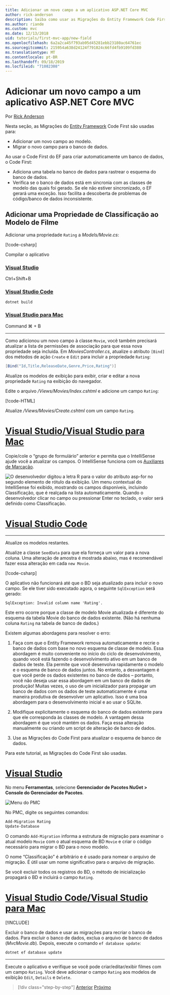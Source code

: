 ```yaml
---
title: Adicionar um novo campo a um aplicativo ASP.NET Core MVC
author: rick-anderson
description: Saiba como usar as Migrações do Entity Framework Code First para adicionar um novo campo a um modelo e migrar essa alteração para um banco de dados.
ms.author: riande
ms.custom: mvc
ms.date: 12/13/2018
uid: tutorials/first-mvc-app/new-field
ms.openlocfilehash: 6a2a2ca45f793ab95d45281ebb23180ac64761ec
ms.sourcegitcommit: 215954a638d24124f791024c66fd4fb9109fd380
ms.translationtype: MT
ms.contentlocale: pt-BR
ms.lasthandoff: 09/18/2019
ms.locfileid: "71082308"
---
```

# <a name="add-a-new-field-to-an-aspnet-core-mvc-app"></a>Adicionar um novo campo a um aplicativo ASP.NET Core MVC

Por [Rick Anderson](https://twitter.com/RickAndMSFT)

Nesta seção, as Migrações do [Entity Framework](/ef/core/get-started/aspnetcore/new-db) Code First são usadas para:

* Adicionar um novo campo ao modelo.
* Migrar o novo campo para o banco de dados.

Ao usar o Code First do EF para criar automaticamente um banco de dados, o Code First:

* Adiciona uma tabela no banco de dados para rastrear o esquema do banco de dados.
* Verifica se o banco de dados está em sincronia com as classes de modelo das quais foi gerado. Se ele não estiver sincronizado, o EF gerará uma exceção. Isso facilita a descoberta de problemas de código/banco de dados inconsistente.

## <a name="add-a-rating-property-to-the-movie-model"></a>Adicionar uma Propriedade de Classificação ao Modelo de Filme

Adicionar uma propriedade `Rating` a *Models/Movie.cs*:

[!code-csharp[](~/tutorials/first-mvc-app/start-mvc/sample/MvcMovie22/Models/MovieDateRating.cs?highlight=13&name=snippet)]

Compilar o aplicativo

### <a name="visual-studiotabvisual-studio"></a>[Visual Studio](#tab/visual-studio)

 Ctrl+Shift+B

### <a name="visual-studio-codetabvisual-studio-code"></a>[Visual Studio Code](#tab/visual-studio-code)

```dotnetcli
dotnet build
```

### <a name="visual-studio-for-mactabvisual-studio-mac"></a>[Visual Studio para Mac](#tab/visual-studio-mac)

Command ⌘ + B

------

Como adicionou um novo campo à classe `Movie`, você também precisará atualizar a lista de permissões de associação para que essa nova propriedade seja incluída. Em *MoviesController.cs*, atualize o atributo `[Bind]` dos métodos de ação `Create` e `Edit` para incluir a propriedade `Rating`:

```csharp
[Bind("Id,Title,ReleaseDate,Genre,Price,Rating")]
   ```

Atualize os modelos de exibição para exibir, criar e editar a nova propriedade `Rating` na exibição do navegador.

Edite o arquivo */Views/Movies/Index.cshtml* e adicione um campo `Rating`:

[!code-HTML[](~/tutorials/first-mvc-app/start-mvc/sample/MvcMovie22/Views/Movies/IndexGenreRating.cshtml?highlight=16,38&range=24-64)]

Atualize */Views/Movies/Create.cshtml* com um campo `Rating`.

# <a name="visual-studio--visual-studio-for-mactabvisual-studiovisual-studio-mac"></a>[Visual Studio/Visual Studio para Mac](#tab/visual-studio+visual-studio-mac)

Copie/cole o “grupo de formulário” anterior e permita que o IntelliSense ajude você a atualizar os campos. O IntelliSense funciona com os [Auxiliares de Marcação](xref:mvc/views/tag-helpers/intro).

![O desenvolvedor digitou a letra R para o valor do atributo asp-for no segundo elemento de rótulo da exibição. Um menu contextual do IntelliSense foi exibido, mostrando os campos disponíveis, incluindo Classificação, que é realçada na lista automaticamente. Quando o desenvolvedor clicar no campo ou pressionar Enter no teclado, o valor será definido como Classificação.](new-field/_static/cr.png)

# <a name="visual-studio-codetabvisual-studio-code"></a>[Visual Studio Code](#tab/visual-studio-code)

<!-- This tab intentionally left blank. -->

---

Atualize os modelos restantes.

Atualize a classe `SeedData` para que ela forneça um valor para a nova coluna. Uma alteração de amostra é mostrada abaixo, mas é recomendável fazer essa alteração em cada `new Movie`.

[!code-csharp[](start-mvc/sample/MvcMovie/Models/SeedDataRating.cs?name=snippet1&highlight=6)]

O aplicativo não funcionará até que o BD seja atualizado para incluir o novo campo. Se ele tiver sido executado agora, o seguinte `SqlException` será gerado:

`SqlException: Invalid column name 'Rating'.`

Este erro ocorre porque a classe de modelo Movie atualizada é diferente do esquema da tabela Movie do banco de dados existente. (Não há nenhuma coluna `Rating` na tabela de banco de dados.)

Existem algumas abordagens para resolver o erro:

1. Faça com que o Entity Framework remova automaticamente e recrie o banco de dados com base no novo esquema de classe de modelo. Essa abordagem é muito conveniente no início do ciclo de desenvolvimento, quando você está fazendo o desenvolvimento ativo em um banco de dados de teste. Ela permite que você desenvolva rapidamente o modelo e o esquema de banco de dados juntos. No entanto, a desvantagem é que você perde os dados existentes no banco de dados – portanto, você não deseja usar essa abordagem em um banco de dados de produção! Muitas vezes, o uso de um inicializador para propagar um banco de dados com os dados de teste automaticamente é uma maneira produtiva de desenvolver um aplicativo. Isso é uma boa abordagem para o desenvolvimento inicial e ao usar o SQLite.

2. Modifique explicitamente o esquema do banco de dados existente para que ele corresponda às classes de modelo. A vantagem dessa abordagem é que você mantém os dados. Faça essa alteração manualmente ou criando um script de alteração de banco de dados.

3. Use as Migrações do Code First para atualizar o esquema de banco de dados.

Para este tutorial, as Migrações do Code First são usadas.

# <a name="visual-studiotabvisual-studio"></a>[Visual Studio](#tab/visual-studio)

No menu **Ferramentas**, selecione **Gerenciador de Pacotes NuGet > Console do Gerenciador de Pacotes**.

  ![Menu do PMC](adding-model/_static/pmc.png)

No PMC, digite os seguintes comandos:

```powershell
Add-Migration Rating
Update-Database
```

O comando `Add-Migration` informa a estrutura de migração para examinar o atual modelo `Movie` com o atual esquema de BD `Movie` e criar o código necessário para migrar o BD para o novo modelo.

O nome “Classificação” é arbitrário e é usado para nomear o arquivo de migração. É útil usar um nome significativo para o arquivo de migração.

Se você excluir todos os registros do BD, o método de inicialização propagará o BD e incluirá o campo `Rating`.

# <a name="visual-studio-code--visual-studio-for-mactabvisual-studio-codevisual-studio-mac"></a>[Visual Studio Code/Visual Studio para Mac](#tab/visual-studio-code+visual-studio-mac)

[!INCLUDE[](~/includes/RP-mvc-shared/sqlite-warn.md)]

Excluir o banco de dados e usar as migrações para recriar o banco de dados. Para excluir o banco de dados, exclua o arquivo de banco de dados (*MvcMovie.db*). Depois, execute o comando `ef database update`:

```dotnetcli
dotnet ef database update
```

---
<!-- End of VS tabs -->

Execute o aplicativo e verifique se você pode criar/editar/exibir filmes com um campo `Rating`. Você deve adicionar o campo `Rating` aos modelos de exibição `Edit`, `Details` e `Delete`.

> [!div class="step-by-step"]
> [Anterior](search.md)
> [Próximo](validation.md)
